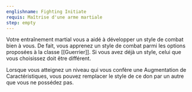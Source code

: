 ```yaml
---
englishname: Fighting Initiate
requis: Maîtrise d'une arme martiale
step: empty
---
```

Votre entraînement martial vous a aidé à développer un style de combat bien à vous. De fait, vous apprenez un style de combat parmi les options proposées à la classe [[Guerrier]]. Si vous avez déjà un style, celui que vous choisissez doit être différent.

Lorsque vous atteignez un niveau qui vous confère une Augmentation de Caractéristiques, vous pouvez remplacer le style de ce don par un autre que vous ne possédez pas.

